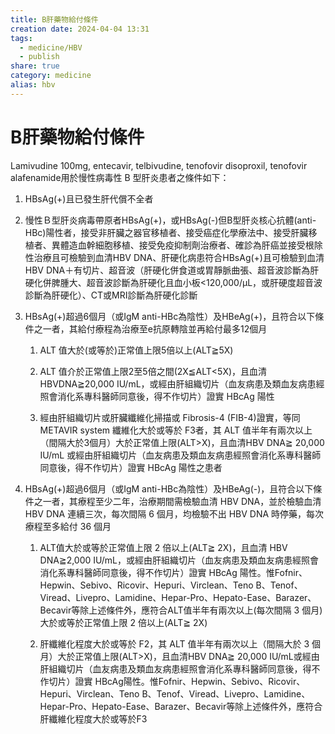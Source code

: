 ```yaml
---
title: B肝藥物給付條件
creation date: 2024-04-04 13:31
tags:
  - medicine/HBV
  - publish
share: true
category: medicine
alias: hbv
---
```

# B肝藥物給付條件  
  
Lamivudine 100mg, entecavir, telbivudine, tenofovir disoproxil, tenofovir alafenamide用於慢性病毒性 B 型肝炎患者之條件如下：  
  
1. HBsAg(+)且已發生肝代償不全者  
     
2. 慢性Ｂ型肝炎病毒帶原者HBsAg(+)，或HBsAg(-)但B型肝炎核心抗體(anti-HBc)陽性者，接受非肝臟之器官移植者、接受癌症化學療法中、接受肝臟移植者、異體造血幹細胞移植、接受免疫抑制劑治療者、確診為肝癌並接受根除性治療且可檢驗到血清HBV DNA、肝硬化病患符合HBsAg(+)且可檢驗到血清HBV DNA＋有切片、超音波（肝硬化併食道或胃靜脈曲張、超音波診斷為肝硬化併脾腫大、超音波診斷為肝硬化且血小板<120,000/μL，或肝硬度超音波診斷為肝硬化）、CT或MRI診斷為肝硬化診斷  
     
4. HBsAg(+)超過6個月（或IgM anti-HBc為陰性）及HBeAg(+)，且符合以下條件之一者，其給付療程為治療至e抗原轉陰並再給付最多12個月  
     
	1. ALT 值大於(或等於)正常值上限5倍以上(ALT≧5X)  
	     
	2. ALT 值介於正常值上限2至5倍之間(2X≦ALT<5X)，且血清 HBVDNA≧20,000 IU/mL，或經由肝組織切片（血友病患及類血友病患經照會消化系專科醫師同意後，得不作切片）證實 HBcAg 陽性  
	     
	3. 經由肝組織切片或肝臟纖維化掃描或 Fibrosis-4 (FIB-4)證實，等同 METAVIR system 纖維化大於或等於 F3者，其 ALT 值半年有兩次以上（間隔大於3個月）大於正常值上限(ALT>X)，且血清HBV DNA≧ 20,000 IU/mL 或經由肝組織切片（血友病患及類血友病患經照會消化系專科醫師同意後，得不作切片）證實 HBcAg 陽性之患者  
	     
5. HBsAg(+)超過6個月（或IgM anti-HBc為陰性）及HBeAg(-)，且符合以下條件之一者，其療程至少二年，治療期間需檢驗血清 HBV DNA，並於檢驗血清 HBV DNA 連續三次，每次間隔 6 個月，均檢驗不出 HBV DNA 時停藥，每次療程至多給付 36 個月  
     
	1. ALT值大於或等於正常值上限 2 倍以上(ALT≧ 2X)，且血清 HBV DNA≧2,000 IU/mL，或經由肝組織切片（血友病患及類血友病患經照會消化系專科醫師同意後，得不作切片）證實 HBcAg 陽性。惟Fofnir、Hepwin、Sebivo、Ricovir、Hepuri、Virclean、Teno B、Tenof、Viread、Livepro、Lamidine、Hepar-Pro、Hepato-Ease、Barazer、Becavir等除上述條件外，應符合ALT值半年有兩次以上(每次間隔 3 個月)大於或等於正常值上限 2 倍以上(ALT≧ 2X)  
	     
	2. 肝纖維化程度大於或等於 F2，其 ALT 值半年有兩次以上（間隔大於 3 個月）大於正常值上限(ALT>X)，且血清HBV DNA≧ 20,000 IU/mL或經由肝組織切片（血友病患及類血友病患經照會消化系專科醫師同意後，得不作切片）證實 HBcAg陽性。惟Fofnir、Hepwin、Sebivo、Ricovir、Hepuri、Virclean、Teno B、Tenof、Viread、Livepro、Lamidine、Hepar-Pro、Hepato-Ease、Barazer、Becavir等除上述條件外，應符合肝纖維化程度大於或等於F3  
